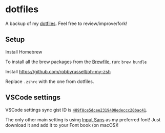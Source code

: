 # dotfiles

A backup of my [dotfiles](https://dotfiles.github.io/). Feel free to review/improve/fork!

## Setup

Install Homebrew

To install all the brew packages from the [Brewfile](https://github.com/Homebrew/homebrew-bundle), run:
`brew bundle`

Install https://github.com/robbyrussell/oh-my-zsh

Replace `.zshrc` with the one from dotfiles. 

## VSCode settings
VSCode settings sync gist ID is [`489f8ce5dcee2319408edeccc20bac41`](https://gist.github.com/dijonkitchen/489f8ce5dcee2319408edeccc20bac41).

The only other main setting is using [Input Sans](http://input.fontbureau.com) as my preferred font! Just download it and add it to your Font book (on macOS)!

